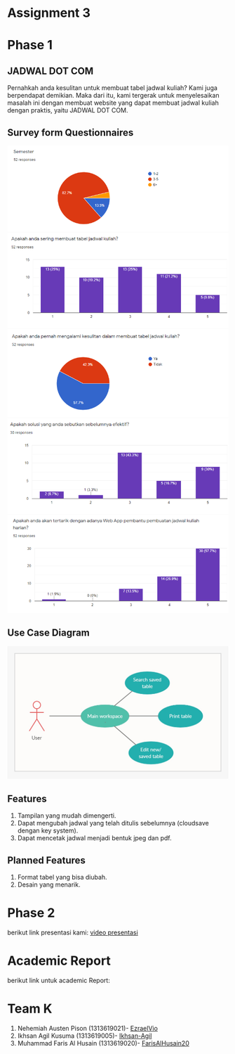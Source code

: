 # Assignment 3

# Phase 1

## JADWAL DOT COM
Pernahkah anda kesulitan untuk membuat tabel jadwal kuliah? Kami juga berpendapat demikian. Maka dari itu, kami tergerak untuk menyelesaikan masalah ini dengan membuat website yang dapat membuat jadwal kuliah dengan praktis, yaitu JADWAL DOT COM.

## Survey form Questionnaires

<img src="Dokumentasi/chart1.png"/>

<img src="Dokumentasi/chart2.png"/>

<img src="Dokumentasi/chart3.png"/>

<img src="Dokumentasi/chart4.png"/>

<img src="Dokumentasi/chart5.png"/>

## Use Case Diagram
<img src="Dokumentasi/use_case_diagram.jpeg"/>

## Features
1. Tampilan yang mudah dimengerti.
2. Dapat mengubah jadwal yang telah ditulis sebelumnya (cloudsave dengan key system).
3. Dapat mencetak jadwal menjadi bentuk jpeg dan pdf.

## Planned Features 
1. Format tabel yang bisa diubah.
2. Desain yang menarik.

# Phase 2
berikut link presentasi kami: [video presentasi](https://youtu.be/MM-FzABsrAM)

# Academic Report
berikut link untuk academic Report:

# Team K
1. Nehemiah Austen Pison (1313619021)- [EzraelVio](https://github.com/EzraelVio)
2. Ikhsan Agil Kusuma (1313619005)- [Ikhsan-Agil](https://github.com/Ikhsan-Agil)
3. Muhammad Faris Al Husain (1313619020)- [FarisAlHusain20](https://github.com/FarisAlHusain20)





